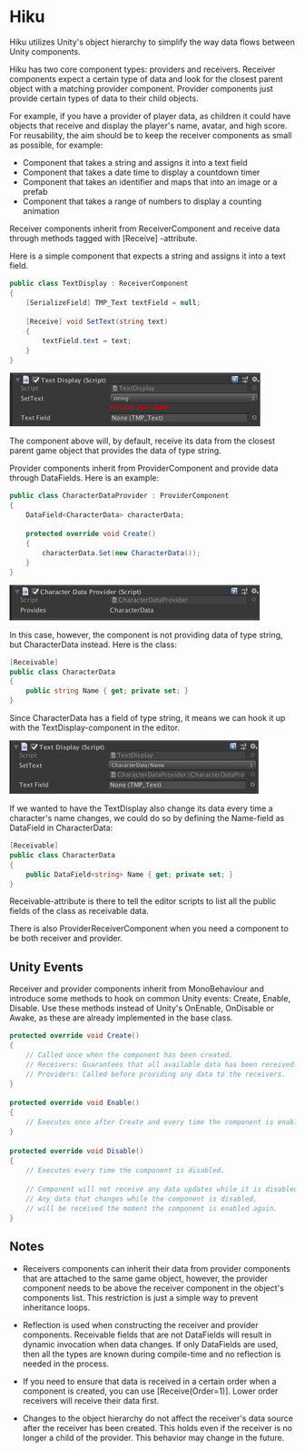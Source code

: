 # Hiku

Hiku utilizes Unity's object hierarchy to simplify the way data flows between Unity components.

Hiku has two core component types: providers and receivers. Receiver components expect a certain type of data and look for the closest parent object with a matching provider component. Provider components just provide certain types of data to their child objects.

For example, if you have a provider of player data, as children it could have objects that receive and display the player's name, avatar, and high score. For reusability, the aim should be to keep the receiver components as small as possible, for example:
- Component that takes a string and assigns it into a text field
- Component that takes a date time to display a countdown timer
- Component that takes an identifier and maps that into an image or a prefab
- Component that takes a range of numbers to display a counting animation

Receiver components inherit from ReceiverComponent and receive data through methods tagged with [Receive] -attribute.

Here is a simple component that expects a string and assigns it into a text field.

```c#
public class TextDisplay : ReceiverComponent
{
    [SerializeField] TMP_Text textField = null;

    [Receive] void SetText(string text)
    {
        textField.text = text;
    }
}
```
![TextDisplay](Docs/TextDisplay.png)

The component above will, by default, receive its data from the closest parent game object that provides the data of type string.

Provider components inherit from ProviderComponent and provide data through DataFields. Here is an example:

```c#
public class CharacterDataProvider : ProviderComponent
{
    DataField<CharacterData> characterData;

    protected override void Create()
    {
        characterData.Set(new CharacterData());
    }
}
```
![CharacterDataProvider](Docs/CharacterDataProvider.png)

In this case, however, the component is not providing data of type string, but CharacterData instead. Here is the class:

```c#
[Receivable]
public class CharacterData
{
    public string Name { get; private set; }
}
```

Since CharacterData has a field of type string, it means we can hook it up with the TextDisplay-component in the editor.

![TextDisplay](Docs/TextDisplaySet.png)

If we wanted to have the TextDisplay also change its data every time a character's name changes, we could do so by defining the Name-field as DataField in CharacterData:

```c#
[Receivable]
public class CharacterData
{
    public DataField<string> Name { get; private set; }
}
```

Receivable-attribute is there to tell the editor scripts to list all the public fields of the class as receivable data.

There is also ProviderReceiverComponent when you need a component to be both receiver and provider.

## Unity Events

Receiver and provider components inherit from MonoBehaviour and introduce some methods to hook on common Unity events: Create, Enable, Disable. Use these methods instead of Unity's OnEnable, OnDisable or Awake, as these are already implemented in the base class.

```c#
protected override void Create()
{
    // Called once when the component has been created.
    // Receivers: Guarantees that all available data has been received.
    // Providers: Called before providing any data to the receivers.
}

protected override void Enable()
{
    // Executes once after Create and every time the component is enabled.
}

protected override void Disable()
{
    // Executes every time the component is disabled.

    // Component will not receive any data updates while it is disabled, 
    // Any data that changes while the component is disabled, 
    // will be received the moment the component is enabled again.
}
```

## Notes

- Receivers components can inherit their data from provider components that are attached to the same game object, however, the provider component needs to be above the receiver component in the object's components list. This restriction is just a simple way to prevent inheritance loops.

- Reflection is used when constructing the receiver and provider components. Receivable fields that are not DataFields will result in dynamic invocation when data changes. If only DataFields are used, then all the types are known during compile-time and no reflection is needed in the process.

- If you need to ensure that data is received in a certain order when a component is created, you can use [Receive(Order=1)]. Lower order receivers will receive their data first.

- Changes to the object hierarchy do not affect the receiver's data source after the receiver has been created. This holds even if the receiver is no longer a child of the provider. This behavior may change in the future.